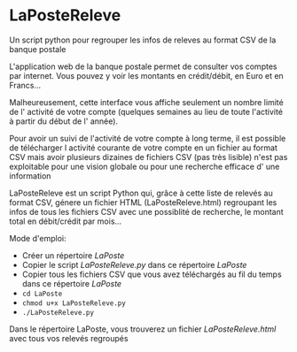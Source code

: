 LaPosteReleve
=============

Un script python pour regrouper les infos de releves au format CSV de la banque postale


L'application web de la banque postale permet de consulter vos comptes par internet.
Vous pouvez y voir les montants en crédit/débit, en Euro et en Francs...

Malheureusement, cette interface vous affiche seulement un nombre limité de l' activité de votre compte (quelques semaines au lieu de toute l'activité à partir du début de l' année).

Pour avoir un suivi de l'activité de votre compte à long terme, il est possible de télécharger l activité courante de votre compte
en un fichier au format CSV mais avoir plusieurs dizaines de fichiers CSV (pas très lisible) n'est pas exploitable pour une vision globale ou pour une recherche efficace d' une information

LaPosteReleve est un script Python qui, grâce à cette liste de relevés au format CSV, génere un fichier HTML (LaPosteReleve.html)
regroupant les infos de tous les fichiers CSV avec une possiblité de recherche, le montant total en débit/crédit par mois...

Mode d'emploi:
- Créer un répertoire _LaPoste_
- Copier le script _LaPosteReleve.py_ dans ce répertoire _LaPoste_
- Copier tous les fichiers CSV que vous avez téléchargés au fil du temps dans ce répertoire _LaPoste_
- `cd LaPoste`
- `chmod u+x LaPosteReleve.py`
- `./LaPosteReleve.py`

Dans le répertoire LaPoste, vous trouverez un fichier _LaPosteReleve.html_ avec tous vos relevés regroupés
